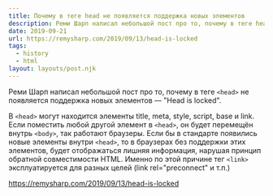 ```yaml
---
title: Почему в теге head не появляется поддержка новых элементов
description: Реми Шарп написал небольшой пост про то, почему в теге head не появляется поддержка новых элементов 
date: 2019-09-21
url: https://remysharp.com/2019/09/13/head-is-locked
tags:
  - history
  - html
layout: layouts/post.njk
---
```

Реми Шарп написал небольшой пост про то, почему в теге `<head>` не появляется поддержка новых элементов — "Head is locked".

В `<head>` могут находится элементы title, meta, style, script, base и link. Если поместить любой другой элемент в `<head>`, он будет перемещён внутрь `<body>`, так работают браузеры. Если бы в стандарте появились новые элементы внутри `<head>`, то в браузерах без поддержки этих элементов, будет отображаться лишняя информация, нарушая принцип обратной совместимости HTML. Именно по этой причине тег `<link>` эксплуатируется для разных целей (link rel="preconnect" и т.п.)

https://remysharp.com/2019/09/13/head-is-locked
